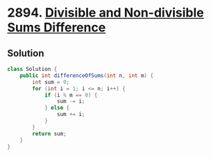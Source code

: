 # 2894. [Divisible and Non-divisible Sums Difference](https://leetcode.com/problems/divisible-and-non-divisible-sums-difference/description/?envType=daily-question&envId=2025-05-27)

## Solution

```java
class Solution {
    public int differenceOfSums(int n, int m) {
        int sum = 0;
        for (int i = 1; i <= n; i++) {
            if (i % m == 0) {
                sum -= i;
            } else {
                sum += i;
            }
        }
        return sum;
    }
}
```
